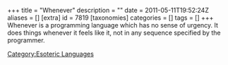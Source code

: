 +++
title = "Whenever"
description = ""
date = 2011-05-11T19:52:24Z
aliases = []
[extra]
id = 7819
[taxonomies]
categories = []
tags = []
+++
Whenever is a programming language which has no sense of urgency. It does things whenever it feels like it, not in any sequence specified by the programmer.

[Category:Esoteric Languages](https://rosettacode.org/wiki/Category:Esoteric_Languages)
